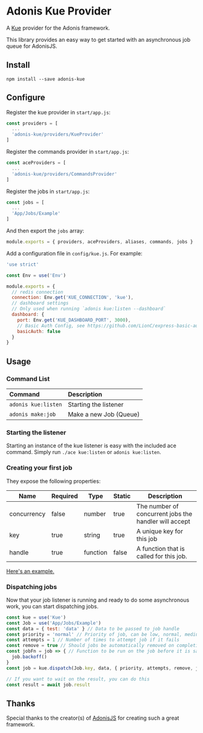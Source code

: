 # Adonis Kue Provider

A [Kue](https://github.com/Automattic/kue) provider for the Adonis framework.

This library provides an easy way to get started with an asynchronous job queue for AdonisJS.

## Install

```
npm install --save adonis-kue
```

## Configure

Register the kue provider in `start/app.js`:

```javascript
const providers = [
  ...
  'adonis-kue/providers/KueProvider'
]
```

Register the commands provider in `start/app.js`:

```javascript
const aceProviders = [
  ...
  'adonis-kue/providers/CommandsProvider'
]
```

Register the jobs in `start/app.js`:

```javascript
const jobs = [
  ...
  'App/Jobs/Example'
]
```

And then export the `jobs` array:

```js
module.exports = { providers, aceProviders, aliases, commands, jobs }
```

Add a configuration file in `config/kue.js`. For example:

```javascript
'use strict'

const Env = use('Env')

module.exports = {
  // redis connection
  connection: Env.get('KUE_CONNECTION', 'kue'),
  // dashboard settings
  // Only used when running `adonis kue:listen --dashboard`
  dashboard: {
    port: Env.get('KUE_DASHBOARD_PORT', 3000),
    // Basic Auth Config, see https://github.com/LionC/express-basic-auth#readme
    basicAuth: false
  }
}
```

## Usage

### Command List
Command               | Description
:---------------------|:-----------
 `adonis kue:listen`  | Starting the listener
 `adonis make:job`    | Make a new Job (Queue)

### Starting the listener

Starting an instance of the kue listener is easy with the included ace command. Simply run `./ace kue:listen` or `adonis kue:listen`.

### Creating your first job


They expose the following properties:

| Name        | Required | Type      | Static | Description                                           |
|-------------|----------|-----------|--------|-------------------------------------------------------|
| concurrency | false    | number    | true   | The number of concurrent jobs the handler will accept |
| key         | true     | string    | true   | A unique key for this job                             |
| handle      | true     | function  | false  | A function that is called for this job.               |

[Here's an example.](examples/app/Jobs/Example.js)

### Dispatching jobs

Now that your job listener is running and ready to do some asynchronous work, you can start dispatching jobs.

```javascript
const kue = use('Kue')
const Job = use('App/Jobs/Example')
const data = { test: 'data' } // Data to be passed to job handle
const priority = 'normal' // Priority of job, can be low, normal, medium, high or critical
const attempts = 1 // Number of times to attempt job if it fails
const remove = true // Should jobs be automatically removed on completion
const jobFn = job => { // Function to be run on the job before it is saved
  job.backoff()
}
const job = kue.dispatch(Job.key, data, { priority, attempts, remove, jobFn })

// If you want to wait on the result, you can do this
const result = await job.result
```

## Thanks

Special thanks to the creator(s) of [AdonisJS](http://adonisjs.com/) for creating such a great framework.
